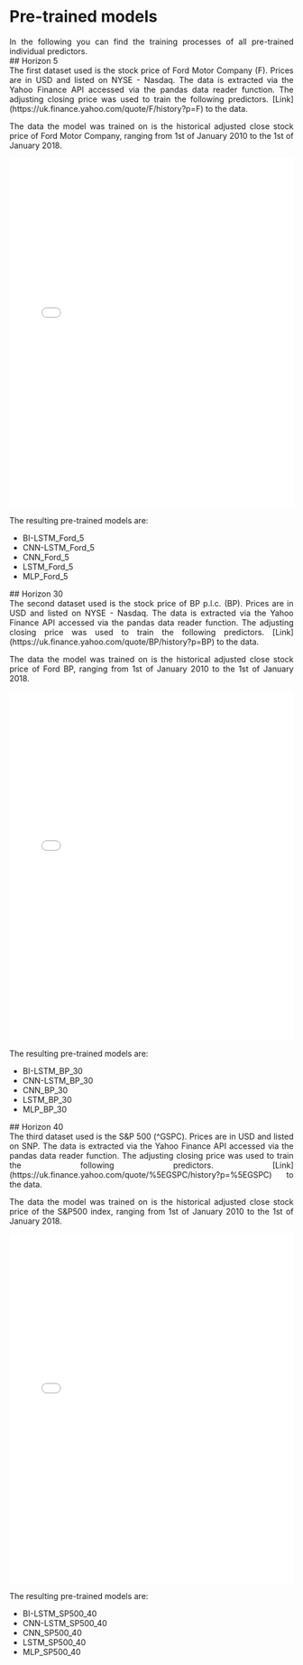 <style>
	.formatting {
		text-align: justify;
	 }
</style>


# Pre-trained models
<div class="formatting">
In the following you can find the training processes of all pre-trained individual predictors.

</div>
## Horizon 5
<div class="formatting">
The first dataset used is the stock price of Ford Motor Company (F). Prices are in USD and listed on NYSE - Nasdaq. The data is extracted via the Yahoo Finance API accessed via the pandas data reader function. The
adjusting closing price was used to train the following predictors. [Link](https://uk.finance.yahoo.com/quote/F/history?p=F) to the data.

The data the model was trained on is the historical adjusted close stock price of Ford Motor Company, ranging from 1st of January 2010 to the 1st of January 2018.

<embed src="/resources/ModelTrainingHorizon5.pdf" type="application/pdf" width="100%" height="620px">

The resulting pre-trained models are:

- BI-LSTM_Ford_5
- CNN-LSTM_Ford_5
- CNN_Ford_5
- LSTM_Ford_5
- MLP_Ford_5

</div>
## Horizon 30
<div class="formatting">
The second dataset used is the stock price of BP p.l.c. (BP). Prices are in USD and listed on NYSE - Nasdaq. The data is extracted via the Yahoo Finance API accessed via the pandas data reader function. The
adjusting closing price was used to train the following predictors. [Link](https://uk.finance.yahoo.com/quote/BP/history?p=BP) to the data.


The data the model was trained on is the historical adjusted close stock price of Ford BP, ranging from 1st of January 2010 to the 1st of January 2018.

<embed src="/resources/ModelTraining2Horizon30.pdf" type="application/pdf" width="100%" height="620px">


The resulting pre-trained models are:

- BI-LSTM_BP_30
- CNN-LSTM_BP_30
- CNN_BP_30
- LSTM_BP_30
- MLP_BP_30

</div>
## Horizon 40
<div class="formatting">
The third dataset used is the S&P 500 (^GSPC). Prices are in USD and listed on SNP. The data is extracted via the Yahoo Finance API accessed via the pandas data reader function. The adjusting closing price was
used to train the following predictors. [Link](https://uk.finance.yahoo.com/quote/%5EGSPC/history?p=%5EGSPC) to the data.

The data the model was trained on is the historical adjusted close stock price of the S&P500 index, ranging from 1st of January 2010 to the 1st of January 2018.

<embed src="/resources/ModelTraining3Horizon40.pdf" type="application/pdf" width="100%" height="620px">

The resulting pre-trained models are:

- BI-LSTM_SP500_40
- CNN-LSTM_SP500_40
- CNN_SP500_40
- LSTM_SP500_40
- MLP_SP500_40


</div>

